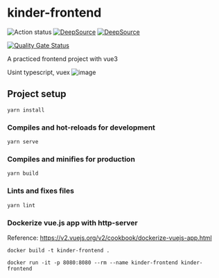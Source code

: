 # kinder-frontend
![Action status](https://github.com/Michelle-Hung/Kinder-Frontend/actions/workflows/node.js.yml/badge.svg?event=push)
[![DeepSource](https://deepsource.io/gh/Michelle-Hung/Kinder-Frontend.svg/?label=active+issues&show_trend=true&token=Wd27NtjewFLYB0F82RmCVgAv)](https://deepsource.io/gh/Michelle-Hung/Kinder-Frontend/?ref=repository-badge)
[![DeepSource](https://deepsource.io/gh/Michelle-Hung/Kinder-Frontend.svg/?label=resolved+issues&show_trend=true&token=Wd27NtjewFLYB0F82RmCVgAv)](https://deepsource.io/gh/Michelle-Hung/Kinder-Frontend/?ref=repository-badge)

[![Quality Gate Status](https://sonarcloud.io/api/project_badges/measure?project=Michelle-Hung_Kinder-Frontend&metric=alert_status)](https://sonarcloud.io/summary/new_code?id=Michelle-Hung_Kinder-Frontend)

A practiced frontend project with vue3

Usint typescript, vuex
![image](https://user-images.githubusercontent.com/48158642/147388020-252aacdd-007a-4ea3-89a0-032f88440f26.png)

## Project setup
```
yarn install
```

### Compiles and hot-reloads for development
```
yarn serve
```

### Compiles and minifies for production
```
yarn build
```

### Lints and fixes files
```
yarn lint
```

### Dockerize vue.js app with http-server

Reference: https://v2.vuejs.org/v2/cookbook/dockerize-vuejs-app.html
```
docker build -t kinder-frontend .
```
```
docker run -it -p 8080:8080 --rm --name kinder-frontend kinder-frontend
```
